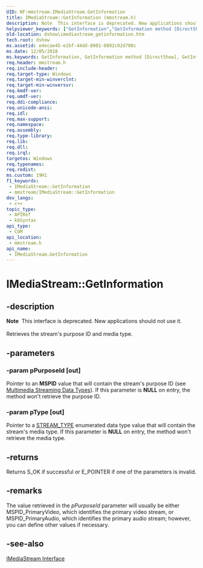 ```yaml
---
UID: NF:mmstream.IMediaStream.GetInformation
title: IMediaStream::GetInformation (mmstream.h)
description: Note  This interface is deprecated. New applications should not use it. Retrieves the stream's purpose ID and media type.
helpviewer_keywords: ["GetInformation","GetInformation method [DirectShow]","GetInformation method [DirectShow]","IMediaStream interface","IMediaStream interface [DirectShow]","GetInformation method","IMediaStream.GetInformation","IMediaStream::GetInformation","IMediaStreamGetInformation","dshow.imediastream_getinformation","mmstream/IMediaStream::GetInformation"]
old-location: dshow\imediastream_getinformation.htm
tech.root: dshow
ms.assetid: e4ecae45-e2bf-44dd-8901-0892c02d708c
ms.date: 12/05/2018
ms.keywords: GetInformation, GetInformation method [DirectShow], GetInformation method [DirectShow],IMediaStream interface, IMediaStream interface [DirectShow],GetInformation method, IMediaStream.GetInformation, IMediaStream::GetInformation, IMediaStreamGetInformation, dshow.imediastream_getinformation, mmstream/IMediaStream::GetInformation
req.header: mmstream.h
req.include-header: 
req.target-type: Windows
req.target-min-winverclnt: 
req.target-min-winversvr: 
req.kmdf-ver: 
req.umdf-ver: 
req.ddi-compliance: 
req.unicode-ansi: 
req.idl: 
req.max-support: 
req.namespace: 
req.assembly: 
req.type-library: 
req.lib: 
req.dll: 
req.irql: 
targetos: Windows
req.typenames: 
req.redist: 
ms.custom: 19H1
f1_keywords:
 - IMediaStream::GetInformation
 - mmstream/IMediaStream::GetInformation
dev_langs:
 - c++
topic_type:
 - APIRef
 - kbSyntax
api_type:
 - COM
api_location:
 - mmstream.h
api_name:
 - IMediaStream.GetInformation
---
```


# IMediaStream::GetInformation


## -description

<div class="alert"><b>Note</b>  This interface is deprecated. New applications should not use it.</div>
<div> </div>
Retrieves the stream's purpose ID and media type.

## -parameters

### -param pPurposeId [out]

Pointer to an <b>MSPID</b> value that will contain the stream's purpose ID (see <a href="https://docs.microsoft.com/windows/desktop/DirectShow/multimedia-streaming-data-types">Multimedia Streaming Data Types</a>). If this parameter is <b>NULL</b> on entry, the method won't retrieve the purpose ID.

### -param pType [out]

Pointer to a <a href="https://docs.microsoft.com/previous-versions/windows/desktop/api/mmstream/ne-mmstream-stream_type">STREAM_TYPE</a> enumerated data type value that will contain the stream's media type. If this parameter is <b>NULL</b> on entry, the method won't retrieve the media type.

## -returns

Returns S_OK if successful or E_POINTER if one of the parameters is invalid.

## -remarks

The value retrieved in the <i>pPurposeId</i> parameter will usually be either MSPID_PrimaryVideo, which identifies the primary video stream, or MSPID_PrimaryAudio, which identifies the primary audio stream; however, you can define other values if necessary.

## -see-also

<a href="https://docs.microsoft.com/windows/desktop/api/mmstream/nn-mmstream-imediastream">IMediaStream Interface</a>

